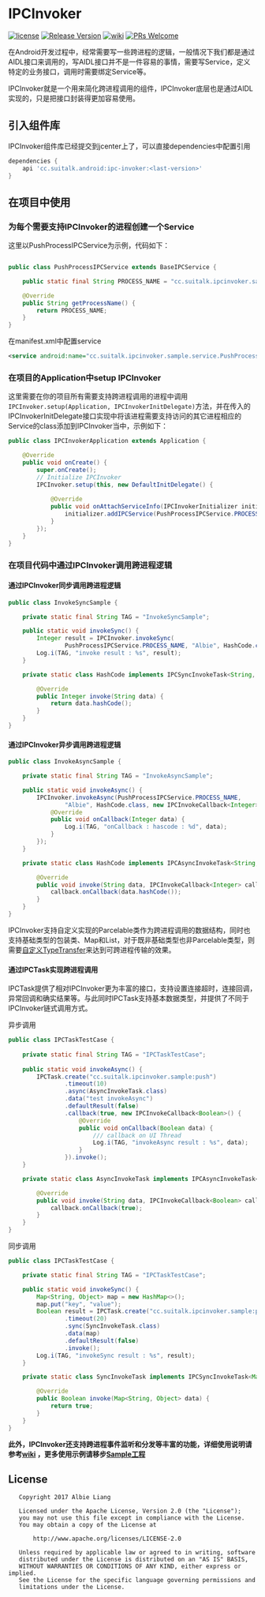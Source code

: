 # IPCInvoker

[![license](http://img.shields.io/badge/license-Apache2.0-brightgreen.svg?style=flat)](https://github.com/AlbieLiang/IPCInvoker/blob/master/LICENSE)
[![Release Version](https://img.shields.io/badge/release-1.3.7-red.svg)](https://github.com/AlbieLiang/IPCInvoker/releases)
[![wiki](https://img.shields.io/badge/wiki-1.3.7-red.svg)](https://github.com/AlbieLiang/IPCInvoker/wiki)
[![PRs Welcome](https://img.shields.io/badge/PRs-welcome-brightgreen.svg)](https://github.com/AlbieLiang/IPCInvoker/pulls)



在Android开发过程中，经常需要写一些跨进程的逻辑，一般情况下我们都是通过AIDL接口来调用的，写AIDL接口并不是一件容易的事情，需要写Service，定义特定的业务接口，调用时需要绑定Service等。

IPCInvoker就是一个用来简化跨进程调用的组件，IPCInvoker底层也是通过AIDL实现的，只是把接口封装得更加容易使用。


## 引入组件库

IPCInvoker组件库已经提交到jcenter上了，可以直接dependencies中配置引用

```gradle
dependencies {
    api 'cc.suitalk.android:ipc-invoker:<last-version>'
}
```

## 在项目中使用

### 为每个需要支持IPCInvoker的进程创建一个Service


这里以PushProcessIPCService为示例，代码如下：


```java

public class PushProcessIPCService extends BaseIPCService {

    public static final String PROCESS_NAME = "cc.suitalk.ipcinvoker.sample:push";

    @Override
    public String getProcessName() {
        return PROCESS_NAME;
    }
}

```
在manifest.xml中配置service

```xml
<service android:name="cc.suitalk.ipcinvoker.sample.service.PushProcessIPCService" android:process=":push"/>
```

### 在项目的Application中setup IPCInvoker

这里需要在你的项目所有需要支持跨进程调用的进程中调用`IPCInvoker.setup(Application, IPCInvokerInitDelegate)`方法，并在传入的IPCInvokerInitDelegate接口实现中将该进程需要支持访问的其它进程相应的Service的class添加到IPCInvoker当中，示例如下：

```java
public class IPCInvokerApplication extends Application {

    @Override
    public void onCreate() {
        super.onCreate();
        // Initialize IPCInvoker
        IPCInvoker.setup(this, new DefaultInitDelegate() {
            
            @Override
            public void onAttachServiceInfo(IPCInvokerInitializer initializer) {
                initializer.addIPCService(PushProcessIPCService.PROCESS_NAME, PushProcessIPCService.class);
            }
        });
    }
}
```
### 在项目代码中通过IPCInvoker调用跨进程逻辑

#### 通过IPCInvoker同步调用跨进程逻辑

```java
public class InvokeSyncSample {

    private static final String TAG = "InvokeSyncSample";

    public static void invokeSync() {
        Integer result = IPCInvoker.invokeSync(
                PushProcessIPCService.PROCESS_NAME, "Albie", HashCode.class);
        Log.i(TAG, "invoke result : %s", result);
    }

    private static class HashCode implements IPCSyncInvokeTask<String, Integer> {

        @Override
        public Integer invoke(String data) {
            return data.hashCode();
        }
    }
}
```


#### 通过IPCInvoker异步调用跨进程逻辑

```java
public class InvokeAsyncSample {

    private static final String TAG = "InvokeAsyncSample";

    public static void invokeAsync() {
        IPCInvoker.invokeAsync(PushProcessIPCService.PROCESS_NAME,
                "Albie", HashCode.class, new IPCInvokeCallback<Integer>() {
            @Override
            public void onCallback(Integer data) {
                Log.i(TAG, "onCallback : hascode : %d", data);
            }
        });
    }

    private static class HashCode implements IPCAsyncInvokeTask<String, Integer> {

        @Override
        public void invoke(String data, IPCInvokeCallback<Integer> callback) {
            callback.onCallback(data.hashCode());
        }
    }
}
```

IPCInvoker支持自定义实现的Parcelable类作为跨进程调用的数据结构，同时也支持基础类型的包装类、Map和List，对于既非基础类型也非Parcelable类型，则需要[自定义TypeTransfer](https://github.com/AlbieLiang/IPCInvoker/wiki/%E8%87%AA%E5%AE%9A%E4%B9%89%E6%95%B0%E6%8D%AE%E7%B1%BB%E5%9E%8B%E8%BD%AC%E6%8D%A2%E5%99%A8TypeTransfer%E5%AE%9E%E7%8E%B0)来达到可跨进程传输的效果。

#### 通过IPCTask实现跨进程调用

IPCTask提供了相对IPCInvoker更为丰富的接口，支持设置连接超时，连接回调，异常回调和确实结果等。与此同时IPCTask支持基本数据类型，并提供了不同于IPCInvoker链式调用方式。

异步调用
```java
public class IPCTaskTestCase {
    
    private static final String TAG = "IPCTaskTestCase";
    
    public static void invokeAsync() {
        IPCTask.create("cc.suitalk.ipcinvoker.sample:push")
                .timeout(10)
                .async(AsyncInvokeTask.class)
                .data("test invokeAsync")
                .defaultResult(false)
                .callback(true, new IPCInvokeCallback<Boolean>() {
                    @Override
                    public void onCallback(Boolean data) {
                        /// callback on UI Thread
                        Log.i(TAG, "invokeAsync result : %s", data);
                    }
                }).invoke();
    }

    private static class AsyncInvokeTask implements IPCAsyncInvokeTask<String, Boolean> {

        @Override
        public void invoke(String data, IPCInvokeCallback<Boolean> callback) {
            callback.onCallback(true);
        }
    }
}
```

同步调用
```java
public class IPCTaskTestCase {

    private static final String TAG = "IPCTaskTestCase";

    public static void invokeSync() {
        Map<String, Object> map = new HashMap<>();
        map.put("key", "value");
        Boolean result = IPCTask.create("cc.suitalk.ipcinvoker.sample:push")
                .timeout(20)
                .sync(SyncInvokeTask.class)
                .data(map)
                .defaultResult(false)
                .invoke();
        Log.i(TAG, "invokeSync result : %s", result);
    }

    private static class SyncInvokeTask implements IPCSyncInvokeTask<Map<String, Object>, Boolean> {

        @Override
        public Boolean invoke(Map<String, Object> data) {
            return true;
        }
    }
}
```

__此外，IPCInvoker还支持跨进程事件监听和分发等丰富的功能，详细使用说明请参考[wiki](https://github.com/AlbieLiang/IPCInvoker/wiki) ，更多使用示例请移步[Sample工程](https://github.com/AlbieLiang/IPCInvoker/tree/master/ipc-invoker-sample)__

## License

```
   Copyright 2017 Albie Liang

   Licensed under the Apache License, Version 2.0 (the "License");
   you may not use this file except in compliance with the License.
   You may obtain a copy of the License at

       http://www.apache.org/licenses/LICENSE-2.0

   Unless required by applicable law or agreed to in writing, software
   distributed under the License is distributed on an "AS IS" BASIS,
   WITHOUT WARRANTIES OR CONDITIONS OF ANY KIND, either express or implied.
   See the License for the specific language governing permissions and
   limitations under the License.
```
